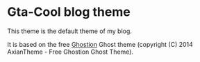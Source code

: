 # Gta-Cool blog theme

This theme is the default theme of my blog.

It is based on the free [Ghostion](https://github.com/axiantheme/ghostion/) Ghost theme (copyright (C) 2014 AxianTheme - Free Ghostion Ghost Theme).